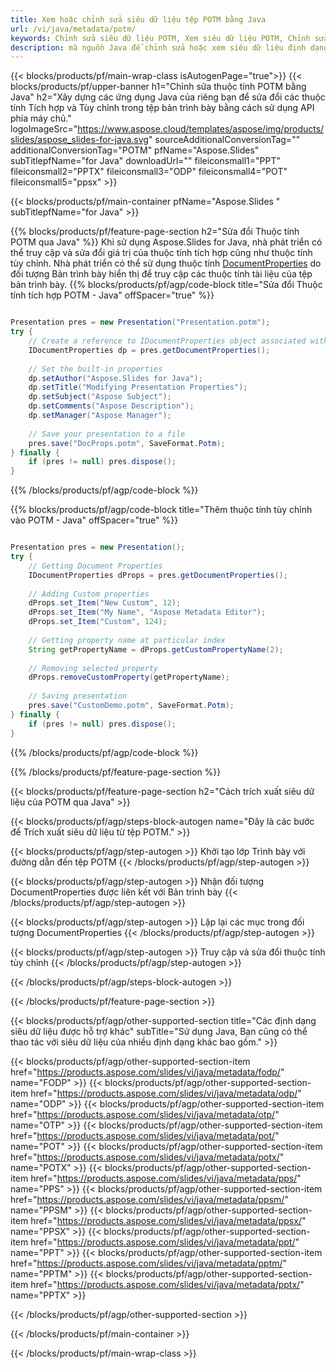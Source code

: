 ```yaml
---
title: Xem hoặc chỉnh sửa siêu dữ liệu tệp POTM bằng Java
url: /vi/java/metadata/potm/
keywords: Chỉnh sửa siêu dữ liệu POTM, Xem siêu dữ liệu POTM, Chỉnh sửa thuộc tính POTM, Xem thuộc tính POTM
description: mã nguồn Java để chỉnh sửa hoặc xem siêu dữ liệu định dạng POTM.
---
```


{{< blocks/products/pf/main-wrap-class isAutogenPage="true">}}
{{< blocks/products/pf/upper-banner h1="Chỉnh sửa thuộc tính POTM bằng Java" h2="Xây dựng các ứng dụng Java của riêng bạn để sửa đổi các thuộc tính Tích hợp và Tùy chỉnh trong tệp bản trình bày bằng cách sử dụng API phía máy chủ." logoImageSrc="https://www.aspose.cloud/templates/aspose/img/products/slides/aspose_slides-for-java.svg" sourceAdditionalConversionTag="" additionalConversionTag="POTM" pfName="Aspose.Slides" subTitlepfName="for Java" downloadUrl="" fileiconsmall1="PPT" fileiconsmall2="PPTX" fileiconsmall3="ODP" fileiconsmall4="POT" fileiconsmall5="ppsx" >}}

{{< blocks/products/pf/main-container pfName="Aspose.Slides " subTitlepfName="for Java" >}}

{{% blocks/products/pf/feature-page-section  h2="Sửa đổi Thuộc tính POTM qua Java" %}}
Khi sử dụng Aspose.Slides for Java, nhà phát triển có thể truy cập và sửa đổi giá trị của thuộc tính tích hợp cũng như thuộc tính tùy chỉnh. Nhà phát triển có thể sử dụng thuộc tính [DocumentProperties](https://reference.aspose.com/slides/java/com.aspose.slides/documentproperties/) do đối tượng Bản trình bày hiển thị để truy cập các thuộc tính tài liệu của tệp bản trình bày.
{{% blocks/products/pf/agp/code-block title="Sửa đổi Thuộc tính tích hợp POTM - Java" offSpacer="true" %}}

```java

Presentation pres = new Presentation("Presentation.potm");
try {
    // Create a reference to IDocumentProperties object associated with Presentation
    IDocumentProperties dp = pres.getDocumentProperties();
    
    // Set the built-in properties
    dp.setAuthor("Aspose.Slides for Java");
    dp.setTitle("Modifying Presentation Properties");
    dp.setSubject("Aspose Subject");
    dp.setComments("Aspose Description");
    dp.setManager("Aspose Manager");
    
    // Save your presentation to a file
    pres.save("DocProps.potm", SaveFormat.Potm);
} finally {
    if (pres != null) pres.dispose();
}
```

{{% /blocks/products/pf/agp/code-block %}}

{{% blocks/products/pf/agp/code-block title="Thêm thuộc tính tùy chỉnh vào POTM - Java" offSpacer="true" %}}

```java

Presentation pres = new Presentation();
try {
    // Getting Document Properties
    IDocumentProperties dProps = pres.getDocumentProperties();
    
    // Adding Custom properties
    dProps.set_Item("New Custom", 12);
    dProps.set_Item("My Name", "Aspose Metadata Editor");
    dProps.set_Item("Custom", 124);
    
    // Getting property name at particular index
    String getPropertyName = dProps.getCustomPropertyName(2);
    
    // Removing selected property
    dProps.removeCustomProperty(getPropertyName);
    
    // Saving presentation
    pres.save("CustomDemo.potm", SaveFormat.Potm);
} finally {
    if (pres != null) pres.dispose();
}
```

{{% /blocks/products/pf/agp/code-block %}}

{{% /blocks/products/pf/feature-page-section %}}

{{< blocks/products/pf/feature-page-section  h2="Cách trích xuất siêu dữ liệu của POTM qua Java" >}}

{{< blocks/products/pf/agp/steps-block-autogen name="Đây là các bước để Trích xuất siêu dữ liệu từ tệp POTM." >}}

{{< blocks/products/pf/agp/step-autogen >}}
Khởi tạo lớp Trình bày với đường dẫn đến tệp POTM
{{< /blocks/products/pf/agp/step-autogen >}}

{{< blocks/products/pf/agp/step-autogen >}}
Nhận đối tượng DocumentProperties được liên kết với Bản trình bày
{{< /blocks/products/pf/agp/step-autogen >}}

{{< blocks/products/pf/agp/step-autogen >}}
Lặp lại các mục trong đối tượng DocumentProperties
{{< /blocks/products/pf/agp/step-autogen >}}

{{< blocks/products/pf/agp/step-autogen >}}
Truy cập và sửa đổi thuộc tính tùy chỉnh
{{< /blocks/products/pf/agp/step-autogen >}}

{{< /blocks/products/pf/agp/steps-block-autogen >}}

{{< /blocks/products/pf/feature-page-section >}}

{{< blocks/products/pf/agp/other-supported-section title="Các định dạng siêu dữ liệu được hỗ trợ khác" subTitle="Sử dụng Java, Bạn cũng có thể thao tác với siêu dữ liệu của nhiều định dạng khác bao gồm." >}}

{{< blocks/products/pf/agp/other-supported-section-item href="https://products.aspose.com/slides/vi/java/metadata/fodp/" name="FODP" >}}
{{< blocks/products/pf/agp/other-supported-section-item href="https://products.aspose.com/slides/vi/java/metadata/odp/" name="ODP" >}}
{{< blocks/products/pf/agp/other-supported-section-item href="https://products.aspose.com/slides/vi/java/metadata/otp/" name="OTP" >}}
{{< blocks/products/pf/agp/other-supported-section-item href="https://products.aspose.com/slides/vi/java/metadata/pot/" name="POT" >}}
{{< blocks/products/pf/agp/other-supported-section-item href="https://products.aspose.com/slides/vi/java/metadata/potx/" name="POTX" >}}
{{< blocks/products/pf/agp/other-supported-section-item href="https://products.aspose.com/slides/vi/java/metadata/pps/" name="PPS" >}}
{{< blocks/products/pf/agp/other-supported-section-item href="https://products.aspose.com/slides/vi/java/metadata/ppsm/" name="PPSM" >}}
{{< blocks/products/pf/agp/other-supported-section-item href="https://products.aspose.com/slides/vi/java/metadata/ppsx/" name="PPSX" >}}
{{< blocks/products/pf/agp/other-supported-section-item href="https://products.aspose.com/slides/vi/java/metadata/ppt/" name="PPT" >}}
{{< blocks/products/pf/agp/other-supported-section-item href="https://products.aspose.com/slides/vi/java/metadata/pptm/" name="PPTM" >}}
{{< blocks/products/pf/agp/other-supported-section-item href="https://products.aspose.com/slides/vi/java/metadata/pptx/" name="PPTX" >}}


{{< /blocks/products/pf/agp/other-supported-section >}}

{{< /blocks/products/pf/main-container >}}
    
{{< /blocks/products/pf/main-wrap-class >}}